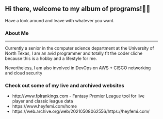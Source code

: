 

**<h2>Hi there, welcome to my album of programs!👋🏿</h2>**
<p>Have a look around and leave with whatever you want.</p>
  

<h3>About Me </h3>
<hr>
<p>Currently a senior in the computer science department at the University of North Texas, I am an avid programmer and totally fit the coder cliche because this is a hobby and a lifestyle for me.</p>
<p>Nevertheless, I am also involved in DevOps on AWS + CISCO networking and cloud security<p>
  
<h3> Check out some of my live and archived websites </h3>

<ul>
  <li>
    http://www.fplrankings.com - Fantasy Premier League tool for live player and classic league data
  </li>
  <li>
    https://www.heyfemi.com/home
  </li>
  
  <li>
    https://web.archive.org/web/20210508062556/https://heyfemi.com/
  </li>

